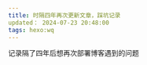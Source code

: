 ```yaml
---
title: 时隔四年再次更新文章，踩坑记录
updated： 2024-07-23 20:48:00
tags: hexo:wq
---
```



记录隔了四年后想再次部署博客遇到的问题
<!-- more -->


